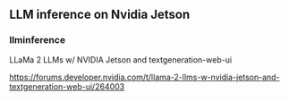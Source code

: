 ## LLM inference on Nvidia Jetson

### llminference
LLaMa 2 LLMs w/ NVIDIA Jetson and textgeneration-web-ui

https://forums.developer.nvidia.com/t/llama-2-llms-w-nvidia-jetson-and-textgeneration-web-ui/264003

